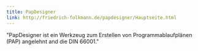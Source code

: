 ```yaml
---
title: PapDesigner
link: http://friedrich-folkmann.de/papdesigner/Hauptseite.html
---
```


"PapDesigner ist ein Werkzeug zum Erstellen von Programmablaufplänen (PAP) angelehnt and die DIN 66001."
